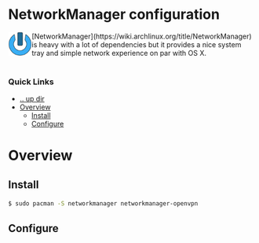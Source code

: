 NetworkManager configuration
====================================================================================================
<img align="left" width="48" height="48" src="../../art/logo_256x256.png">
[NetworkManager](https://wiki.archlinux.org/title/NetworkManager) is heavy with a lot of dependencies 
but it provides a nice system tray and simple network experience on par with OS X.
<br><br>

### Quick Links
* [.. up dir](../../README.md)
* [Overview](#overview)
  * [Install](#install)
  * [Configure](#configure)

# Overview <a name="overview"/></a>

## Install <a name="install"/></a>
```bash
$ sudo pacman -S networkmanager networkmanager-openvpn
```

## Configure <a name="configure"/></a>

<!-- 
vim: ts=2:sw=2:sts=2
-->
